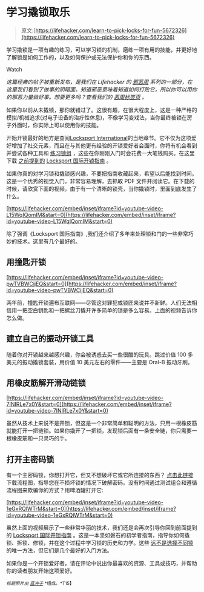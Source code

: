 # 学习撬锁取乐

> 原文:[https://lifehacker.com/learn-to-pick-locks-for-fun-5672326](https://lifehacker.com/learn-to-pick-locks-for-fun-5672326)

学习撬锁是一项有趣的练习，可以学习锁的机制，磨练一项有用的技能，并更好地了解锁是如何工作的，以及如何保护或无法保护你和你的东西。

Watch

*这篇经典的帖子被重新发布，是我们在 Lifehacker 的* [*邪恶周*](https://lifehacker.com/welcome-to-lifehackers-fifth-annual-evil-week-1647621043) *系列的一部分，在这里我们看到了做事的阴暗面。知道邪恶意味着知道如何打败它，所以你可以用你的邪恶力量做好事。想要更多吗？查看我们的* [*恶周标签页*](http://lifehacker.com/tag/evilweek) *。*

如果你以前从未撬锁，那你就错过了。这很有趣，在很大程度上，这是一种严格的模拟/机械追求(对电子设备的治疗性休息)，不像学习变戏法，当你最终被锁在房子外面时，你实际上可以使用你的技能。

开始开锁最好的地方是查阅[Locksport International](http://locksport.com/)的当地章节。它不仅为这项爱好增加了社交元素，而且在与其他更有经验的开锁爱好者会面时，你将有机会看到并尝试各种工具和 [练习锁组](https://lifehacker.com/the-toool-emergency-lock-pick-card-fits-in-your-wallet-5897273) ，这些在你刚刚入门时会花费一大笔钱购买。在这里下载 [之前提到的](http://lifehacker.com/how-to-pick-a-lock-213316) [Locksport 国际开锁指南](http://locksport.com/index.php/download_file/11/) 。

如果你真的对学习锁和撬锁感兴趣，不要把指南收藏起来，希望以后能找到时间。这是一个优秀的视觉入门，非常容易理解，去抓取 PDF 文件并阅读它。在下载的时候，请欣赏下面的视频，由于有一个清晰的锁壳，当你撬锁时，里面到底发生了什么。

 [https://lifehacker.com/embed/inset/iframe?id=youtube-video-L15WqIQomIM&start=0](https://lifehacker.com/embed/inset/iframe?id=youtube-video-L15WqIQomIM&start=0) 

除了强调《Locksport 国际指南》,我们还介绍了多年来处理锁和门的一些非常巧妙的技术。这里有几个最好的。

## 用撞匙开锁

 [https://lifehacker.com/embed/inset/iframe?id=youtube-video-pwTVBWCijEQ&start=0](https://lifehacker.com/embed/inset/iframe?id=youtube-video-pwTVBWCijEQ&start=0) 

两年前，撞匙开锁遍布互联网——尽管这对罪犯或锁匠来说并不新鲜。人们无法相信用一把空白钥匙和一把螺丝刀撬开许多简单的锁是多么容易。上面的视频告诉你怎么做。

## 建立自己的振动开锁工具

随着你对开锁越来越感兴趣，你会被诱惑去买一些很酷的玩具。跳过价值 100 多美元的振动撬锁套装，用价值 10 美元左右的零件——主要是 Oral-B 振动牙刷。

## 用橡皮筋解开滑动链锁

 [https://lifehacker.com/embed/inset/iframe?id=youtube-video-7INIRLe7x0Y&start=0](https://lifehacker.com/embed/inset/iframe?id=youtube-video-7INIRLe7x0Y&start=0) 

虽然从技术上来说不是开锁，但这是一个非常简单和聪明的方法，只用一根橡皮筋就能打开一把链锁。如果你撬开了一把锁，发现锁后面有一条安全链，你只需要一根橡皮筋和一只灵巧的手。

## 打开主密码锁

有一个主密码锁，你想打开它，但又不想破坏它或它所连接的东西？ [点击此链接](http://markedwardcampos.com/portfolio/master-lock/) 下载流程图，指导您在不损坏锁的情况下破解密码。没有时间通过测试组合和遵循流程图来欺骗你的方式？用啤酒罐打开它:

 [https://lifehacker.com/embed/inset/iframe?id=youtube-video-1eGxRQlWTrM&start=0](https://lifehacker.com/embed/inset/iframe?id=youtube-video-1eGxRQlWTrM&start=0) 

虽然上面的视频展示了一些非常华丽的技术，我们还是会再次引导你回到前面提到的 [Locksport 国际开锁指南](http://locksport.com/index.php/download_file/11/) 。这是一本坚如磐石的初学者指南，指导你如何撬锁、拆锁、修锁，并在这个过程中学习锁的历史和力学。这些 [远不是](https://gizmodo.com/how-to-pick-a-lock-using-nothing-but-hairpins-1536934016)[选择不同锁](http://lifehacker.com/crack-a-combination-bike-lock-in-under-30-seconds-5929247) 的唯一方法，但它们是几个最好的入门方法。

如果你是一个开锁爱好者，请在评论中说出你最喜欢的资源、工具或技巧，并帮助你的读者朋友开始这项爱好。

<small>*标题照片由*</small> [<small>*蓝冲子*</small>](http://www.flickr.com/photos/lanchongzi/3330717340/) <small>*组成。*T15】</small>